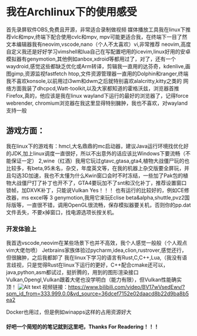 # 我在Archlinux下的使用感受
首先录屏软件OBS,免费且开源，非常适合录制做视频
媒体播放工具我在linux下推荐vlc和mpv,终端下配合使用cvlc和mpv,
mpv可能更适合我，在终端下一目了然
文本编辑器我有neovim,vscode,nano（个人不太喜欢）vi,非常推荐
neovim,高度自定义我还是好好学习vimshell和lua自己在写配置吧用的icevim,linux好用的安卓模拟器有genymotion,其他例如anbox,xdroid等都用过了，对了，还有一个waydroid,感觉这些都缺乏优化或Arm转译，剪辑我一直用的达芬奇，kdenlive,画图gimp,资源监视fastfetch htop,文件资源管理器一直用的Dolphin和ranger,终端我不喜欢konsole,以前用过i3wm和dwm之后就特别喜欢alalcritty,kitty之类的
网络方面我装了dhcpcd,Watt-toolkit,以及大家都知道的霍格沃兹，浏览器首推Firefox,真的，他应该是我在linux wayland下运行的最好的浏览器了，记得force webrender, chromium浏览器在我这里显得特别臃肿，我也不喜欢，对wayland支持一般
## 游戏方面：
我在linux下的游戏有：hmcl,大名鼎鼎的mc启动器，建议Java运行环境找优化好的JDK,加上linux调度一直很好，所以不出意外的话应该比Windows下要流畅（不能保证一定）
2,wine（红酒）我用它玩过gtavc,gtasa,gta4,植物大战僵尸玩的也比较多，有beta,95未名，杂交，年度英文等，在我的机器上杂交版要全屏玩，并且勾选3D加速，我也不太懂为什么Kwin窗口会时不时冻结，一些加了Pak包的植物大战僵尸打了补丁也开不了，GTA4要玩加不了snt和汉化补丁，推荐设置窗口锁帧，加DXVK补丁，只能说Vulkan Yes！！！
也有运行的比较好的，例如CE修改器，ms excel等
3 genymotion,我用它来玩Eclise beta&alpha,shuttle,pvz2国际版等，一直很不错，调用OpenGL很流畅，保存模拟器要关机，否则你的pp.dat文件丢失，不要x掉窗口，找电源选项长按关机。
### 开发体验上
我首选vscode,neovim在某些场景下也并不高效，我个人感觉一般般（个人观点vim大佬勿喷）
Jetbrains家族体验过pycharm,idea,clion,rustrover,感觉还行，但很臃肿，之后我都卸了
我在linux下学习的语言有Rust,C,C++,Lua,（我没有语言歧视，只是觉得Rust在linux下运行的更好，C++配合cmake还可以，java,python,asm都试过，挺折腾的，用到的图形渲染接口Vulkan,Opengl,Vulkan跟着大佬也没学明白（能力有限），但Vulkan性能确实顶！
![Alt text](https://roboticoverlords.org/wallpapers/simple.png)
   视频链接：https://www.bilibili.com/video/BV17wVsedEwv/?spm_id_from=333.999.0.0&vd_source=36dcef7152e02daacd8b22d9ba8b5ea2



Docker也用过，但是例如winapps这样的占用资源好大
#### 好吧一个简短的的笔记就到这里吧，Thanks For Readering！！！